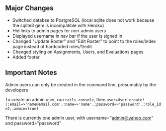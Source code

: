 ## Major Changes
* Switched databse to PostgreSQL (local sqlite does not work because the sqlite3 gem is incompatible with Heroku)
* Hid links to admin pages for non-admin users
* Displayed username in nav bar if the user is signed in
* Changed "Update Roster" and "Edit Roster" to point to the roles/index page instead of hardcoded roles/1/edit
* Changed styling on Assignments, Users, and Evaluations pages
* Added footer

## Important Notes
Admin users can only be created in the command line, presumably by the developers

To create an admin user, run `rails console`, then
`user=User.create!(:email=>'name@email.com',:name=>'name',:password=>'password',:role_id=2,:admin=true)`

There is currently one admin user, with username="admin@yahoo.com" and password="password"


